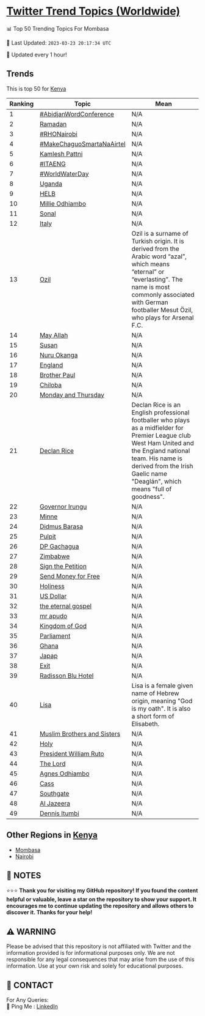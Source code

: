 [Twitter Trend Topics (Worldwide)](https://github.com/ErcinDedeoglu/Twitter-Trend-Topics)
==========


📊 Top 50 Trending Topics For Mombasa

📆 Last Updated: `2023-03-23 20:17:34 UTC`

🔧 Updated every 1 hour!


## Trends

This is top 50 for [Kenya](</Kenya>)

| Ranking | Topic | Mean |
| ------- | ------------ | ------------ |
| 1 | [#AbidjanWordConference](http://twitter.com/search?q=%23AbidjanWordConference) | N/A |
| 2 | [Ramadan](http://twitter.com/search?q=Ramadan) | N/A |
| 3 | [#RHONairobi](http://twitter.com/search?q=%23RHONairobi) | N/A |
| 4 | [#MakeChaguoSmartaNaAirtel](http://twitter.com/search?q=%23MakeChaguoSmartaNaAirtel) | N/A |
| 5 | [Kamlesh Pattni](http://twitter.com/search?q=Kamlesh+Pattni) | N/A |
| 6 | [#ITAENG](http://twitter.com/search?q=%23ITAENG) | N/A |
| 7 | [#WorldWaterDay](http://twitter.com/search?q=%23WorldWaterDay) | N/A |
| 8 | [Uganda](http://twitter.com/search?q=Uganda) | N/A |
| 9 | [HELB](http://twitter.com/search?q=HELB) | N/A |
| 10 | [Millie Odhiambo](http://twitter.com/search?q=Millie+Odhiambo) | N/A |
| 11 | [Sonal](http://twitter.com/search?q=Sonal) | N/A |
| 12 | [Italy](http://twitter.com/search?q=Italy) | N/A |
| 13 | [Ozil](http://twitter.com/search?q=Ozil) | Ozil is a surname of Turkish origin. It is derived from the Arabic word “azal”, which means “eternal” or “everlasting”. The name is most commonly associated with German footballer Mesut Özil, who plays for Arsenal F.C. |
| 14 | [May Allah](http://twitter.com/search?q=May+Allah) | N/A |
| 15 | [Susan](http://twitter.com/search?q=Susan) | N/A |
| 16 | [Nuru Okanga](http://twitter.com/search?q=Nuru+Okanga) | N/A |
| 17 | [England](http://twitter.com/search?q=England) | N/A |
| 18 | [Brother Paul](http://twitter.com/search?q=Brother+Paul) | N/A |
| 19 | [Chiloba](http://twitter.com/search?q=Chiloba) | N/A |
| 20 | [Monday and Thursday](http://twitter.com/search?q=Monday+and+Thursday) | N/A |
| 21 | [Declan Rice](http://twitter.com/search?q=Declan+Rice) | Declan Rice is an English professional footballer who plays as a midfielder for Premier League club West Ham United and the England national team. His name is derived from the Irish Gaelic name "Deaglán", which means "full of goodness". |
| 22 | [Governor Irungu](http://twitter.com/search?q=Governor+Irungu) | N/A |
| 23 | [Minne](http://twitter.com/search?q=Minne) | N/A |
| 24 | [Didmus Barasa](http://twitter.com/search?q=Didmus+Barasa) | N/A |
| 25 | [Pulpit](http://twitter.com/search?q=Pulpit) | N/A |
| 26 | [DP Gachagua](http://twitter.com/search?q=DP+Gachagua) | N/A |
| 27 | [Zimbabwe](http://twitter.com/search?q=Zimbabwe) | N/A |
| 28 | [Sign the Petition](http://twitter.com/search?q=Sign+the+Petition) | N/A |
| 29 | [Send Money for Free](http://twitter.com/search?q=Send+Money+for+Free) | N/A |
| 30 | [Holiness](http://twitter.com/search?q=Holiness) | N/A |
| 31 | [US Dollar](http://twitter.com/search?q=US+Dollar) | N/A |
| 32 | [the eternal gospel](http://twitter.com/search?q=the+eternal+gospel) | N/A |
| 33 | [mr apudo](http://twitter.com/search?q=mr+apudo) | N/A |
| 34 | [Kingdom of God](http://twitter.com/search?q=Kingdom+of+God) | N/A |
| 35 | [Parliament](http://twitter.com/search?q=Parliament) | N/A |
| 36 | [Ghana](http://twitter.com/search?q=Ghana) | N/A |
| 37 | [Japap](http://twitter.com/search?q=Japap) | N/A |
| 38 | [Exit](http://twitter.com/search?q=Exit) | N/A |
| 39 | [Radisson Blu Hotel](http://twitter.com/search?q=Radisson+Blu+Hotel) | N/A |
| 40 | [Lisa](http://twitter.com/search?q=Lisa) | Lisa is a female given name of Hebrew origin, meaning "God is my oath". It is also a short form of Elisabeth. |
| 41 | [Muslim Brothers and Sisters](http://twitter.com/search?q=Muslim+Brothers+and+Sisters) | N/A |
| 42 | [Holy](http://twitter.com/search?q=Holy) | N/A |
| 43 | [President William Ruto](http://twitter.com/search?q=President+William+Ruto) | N/A |
| 44 | [The Lord](http://twitter.com/search?q=The+Lord) | N/A |
| 45 | [Agnes Odhiambo](http://twitter.com/search?q=Agnes+Odhiambo) | N/A |
| 46 | [Cass](http://twitter.com/search?q=Cass) | N/A |
| 47 | [Southgate](http://twitter.com/search?q=Southgate) | N/A |
| 48 | [Al Jazeera](http://twitter.com/search?q=Al+Jazeera) | N/A |
| 49 | [Dennis Itumbi](http://twitter.com/search?q=Dennis+Itumbi) | N/A |



## Other Regions in [Kenya](</Kenya>)

* [Mombasa](</Kenya/Mombasa.md>)
* [Nairobi](</Kenya/Nairobi.md>)



## 📝 NOTES

⭐⭐⭐ **Thank you for visiting my GitHub repository! If you found the content helpful or valuable, leave a star on the repository to show your support. It encourages me to continue updating the repository and allows others to discover it. Thanks for your help!**


## ⚠️ WARNING

Please be advised that this repository is not affiliated with Twitter and the information provided is for informational purposes only. We are not responsible for any legal consequences that may arise from the use of this information. Use at your own risk and solely for educational purposes.


## 📨 CONTACT

 For Any Queries:  
            🏓 Ping Me : [LinkedIn](https://www.linkedin.com/in/ercindedeoglu/)
